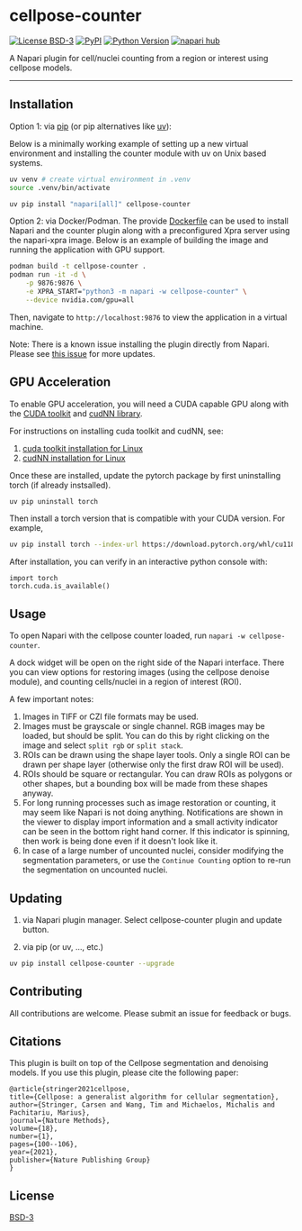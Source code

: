 # cellpose-counter

[![License BSD-3](https://img.shields.io/pypi/l/cellpose-counter.svg?color=green)](https://github.com/szablowskilab/cellpose-counter/raw/main/LICENSE)
[![PyPI](https://img.shields.io/pypi/v/cellpose-counter.svg?color=green)](https://pypi.org/project/cellpose-counter)
[![Python Version](https://img.shields.io/pypi/pyversions/cellpose-counter.svg?color=green)](https://python.org)
[![napari hub](https://img.shields.io/endpoint?url=https://api.napari-hub.org/shields/cellpose-counter)](https://napari-hub.org/plugins/cellpose-counter)

A Napari plugin for cell/nuclei counting from a region or interest using
cellpose models.

----------------------------------

## Installation

Option 1: via [pip](https://pip.pypa.io/en/stable/) (or pip alternatives like
[uv](https://docs.astral.sh/uv/)):

Below is a minimally working example of setting up a new virtual environment and
installing the counter module with uv on Unix based systems.

```bash
uv venv # create virtual environment in .venv
source .venv/bin/activate

uv pip install "napari[all]" cellpose-counter
```

Option 2: via Docker/Podman. The provide [Dockerfile](./Dockerfile) can be used
to install Napari and the counter plugin along with a preconfigured Xpra server
using the napari-xpra image. Below is an example of building the image and
running the application with GPU support.

```bash
podman build -t cellpose-counter .
podman run -it -d \
    -p 9876:9876 \
    -e XPRA_START="python3 -m napari -w cellpose-counter" \
    --device nvidia.com/gpu=all
```

Then, navigate to `http://localhost:9876` to view the application in a virtual
machine.

Note: There is a known issue installing the plugin directly from Napari. Please
see [this issue](https://github.com/szablowskilab/cellpose-counter/issues/12)
for more updates.

## GPU Acceleration

To enable GPU acceleration, you will need a CUDA capable GPU along with the
[CUDA toolkit](https://developer.nvidia.com/cuda-toolkit) and [cudNN library](https://developer.nvidia.com/cudnn).

For instructions on installing cuda toolkit and cudNN, see:

1. [cuda toolkit installation for Linux](https://docs.nvidia.com/cuda/cuda-installation-guide-linux/index.html#fedora)
1. [cudNN installation for Linux](https://docs.nvidia.com/deeplearning/cudnn/latest/installation/linux.html)

Once these are installed, update the pytorch package by first uninstalling torch
(if already instsalled).

```bash
uv pip uninstall torch
```

Then install a torch version that is compatible with your CUDA version. For example,

```bash
uv pip install torch --index-url https://download.pytorch.org/whl/cu118
```

After installation, you can verify in an interactive python console with:

```python3
import torch
torch.cuda.is_available()
```

## Usage

To open Napari with the cellpose counter loaded, run `napari -w cellpose-counter`.

A dock widget will be open on the right side of the Napari interface. There
you can view options for restoring images (using the cellpose denoise module),
and counting cells/nuclei in a region of interest (ROI).

A few important notes:

1. Images in TIFF or CZI file formats may be used.
1. Images must be grayscale or single channel. RGB images may be loaded, but
should be split. You can do this by right clicking on the image and select
`split rgb` or `split stack`.
1. ROIs can be drawn using the shape layer tools. Only a single ROI can be drawn
per shape layer (otherwise only the first draw ROI will be used).
1. ROIs should be square or rectangular. You can draw ROIs as polygons or other
shapes, but a bounding box will be made from these shapes anyway.
1. For long running processes such as image restoration or counting, it may seem
like Napari is not doing anything. Notifications are shown in the viewer to
display import information and a small activity indicator can be seen in the
bottom right hand corner. If this indicator is spinning, then work is being done
even if it doesn't look like it.
1. In case of a large number of uncounted nuclei, consider modifying the
segmentation parameters, or use the `Continue Counting` option to re-run the
segmentation on uncounted nuclei.

## Updating

1. via Napari plugin manager. Select cellpose-counter plugin and update button.

1. via pip (or uv, ..., etc.)

```bash
uv pip install cellpose-counter --upgrade
```

## Contributing

All contributions are welcome. Please submit an issue for feedback or bugs.

## Citations

This plugin is built on top of the Cellpose segmentation and denoising models.
If you use this plugin, please cite the following paper:

```bitex
@article{stringer2021cellpose,
title={Cellpose: a generalist algorithm for cellular segmentation},
author={Stringer, Carsen and Wang, Tim and Michaelos, Michalis and Pachitariu, Marius},
journal={Nature Methods},
volume={18},
number={1},
pages={100--106},
year={2021},
publisher={Nature Publishing Group}
}
```

## License

[BSD-3](./LICENSE)
